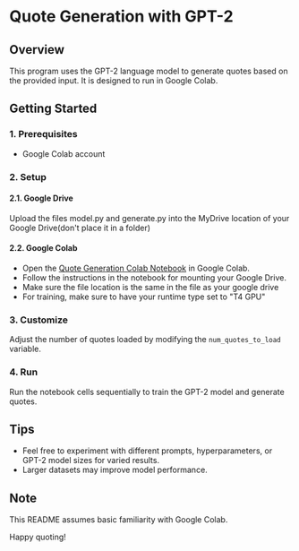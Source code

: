# Quote Generation with GPT-2

## Overview

This program uses the GPT-2 language model to generate quotes based on the provided input. It is designed to run in Google Colab.

## Getting Started

### 1. Prerequisites

- Google Colab account

### 2. Setup

#### 2.1. Google Drive

Upload the files model.py and generate.py into the MyDrive location of your Google Drive(don't place it in a folder)

#### 2.2. Google Colab

- Open the [Quote Generation Colab Notebook](#) in Google Colab.
- Follow the instructions in the notebook for mounting your Google Drive.
- Make sure the file location is the same in the file as your google drive
- For training, make sure to have your runtime type set to "T4 GPU"

### 3. Customize

Adjust the number of quotes loaded by modifying the `num_quotes_to_load` variable.

### 4. Run

Run the notebook cells sequentially to train the GPT-2 model and generate quotes.

## Tips

- Feel free to experiment with different prompts, hyperparameters, or GPT-2 model sizes for varied results.
- Larger datasets may improve model performance.

## Note

This README assumes basic familiarity with Google Colab.

Happy quoting!

